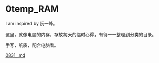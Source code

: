 # 0temp_RAM

I am inspired by 阮一峰。

这里，就像电脑的内存，存放每天的临时心得，有待一一整理到分类的目录。

手写，纸质，配合电脑看。

[0831_.md](/Month201808_09/0831_.md)

